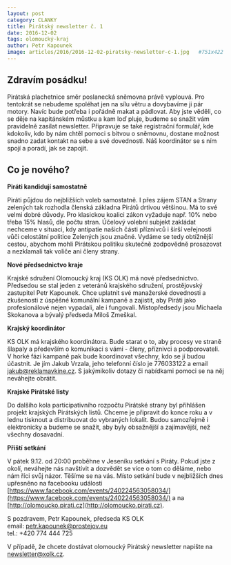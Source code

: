 ```yaml
---
layout: post
category: CLANKY
title: Pirátský newsletter č. 1
date: 2016-12-02
tags: olomoucký-kraj
author: Petr Kapounek
image: articles/2016/2016-12-02-piratsky-newsletter-c-1.jpg   #751x422 pixelu
---
```

Zdravím posádku!
------

Pirátská plachetnice směr poslanecká sněmovna právě vyplouvá. Pro tentokrát se nebudeme spoléhat jen na sílu větru a dovybavíme ji pár motory. Navíc bude potřeba i pořádně makat a pádlovat. Aby jste věděli, co se děje na kapitánském můstku a kam loď pluje, budeme se snažit vám pravidelně zasílat newsletter. Připravuje se také registrační formulář, kde kdokoliv, kdo by nám chtěl pomoci s bitvou o sněmovnu, dostane možnost snadno zadat kontakt na sebe a své dovednosti. Náš koordinátor se s ním spojí a poradí, jak se zapojit.

Co je nového?
------

**Piráti kandidují samostatně**

Piráti půjdou do nejbližších voleb samostatně. I přes zájem STAN a Strany zelených tak rozhodla členská základna Pirátů drtivou většinou. Má to své velmi dobré důvody. Pro klasickou koalici zákon vyžaduje např. 10% nebo třeba 15% hlasů, dle počtu stran. Účelový volební subjekt zakládat nechceme v situaci, kdy antipatie našich části příznivců i širší veřejnosti vůči celostátní politice Zelených jsou značné. Vydáme se tedy obtížnější cestou, abychom mohli Pirátskou politiku skutečně zodpovědně prosazovat a nezklamali tak voliče ani členy strany.

**Nové předsednictvo kraje**

Krajské sdružení Olomoucký kraj (KS OLK) má nové předsednictvo. Předsedou se stal jeden z veteránů krajského sdružení, prostějovský zastupitel Petr Kapounek. Chce uplatnit své manažerské dovednosti a zkušenosti z úspěšné komunální kampaně a zajistit, aby Piráti jako profesionálové nejen vypadali, ale i fungovali. Místopředsedy jsou Michaela Skokanova a bývalý předseda Miloš Zmeškal.

**Krajský koordinátor**

KS OLK má krajského koordinátora. Bude starat o to, aby procesy ve straně šlapaly a především o komunikaci s vámi - členy, příznivci a podporovateli. V horké fázi kampaně pak bude koordinovat všechny, kdo se jí budou účastnit. Je jím Jakub Vrzala, jeho telefonní číslo je 776033122 a email jakub@reklamavkine.cz. S jakýmikoliv dotazy či nabídkami pomoci se na něj neváhejte obrátit.

**Krajské Pirátské listy**

Do dalšího kola participativního rozpočtu Pirátské strany byl přihlášen projekt krajských Pirátských listů. Chceme je připravit do konce roku a v lednu tisknout a distribuovat do vybraných lokalit. Budou samozřejmě i elektronicky a budeme se snažit, aby byly obsažnější a zajímavější, než všechny dosavadní.

**Příští setkání**

V pátek 9.12. od 20:00 proběhne v Jeseníku setkání s Piráty. Pokud jste z okolí, neváhejte nás navštívit a dozvědět se více o tom co děláme, nebo nám říci svůj názor. Těšíme se na vás. Místo setkání bude v nejbližších dnes upřesněno na facebooku události [https://www.facebook.com/events/240224563058034/](https://www.facebook.com/events/240224563058034/) a na [http://olomoucko.pirati.cz](http://olomoucko.pirati.cz).

S pozdravem, Petr Kapounek, předseda KS OLK  
email: petr.kapounek@prostejov.eu  
tel.: +420 774 444 725  

V případě, že chcete dostávat olomoucký Pirátský newsletter napište na [newsletter@xolk.cz](mailto:newsletter@xolk.cz).
